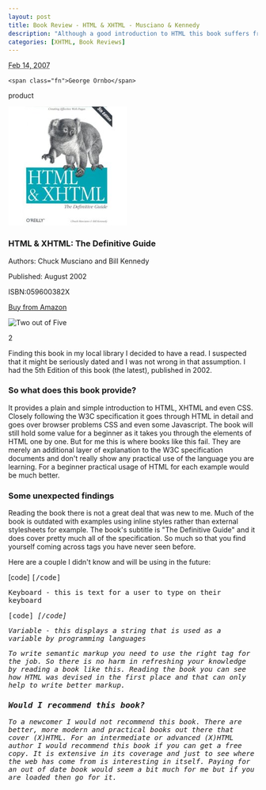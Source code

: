 ```yaml
--- 
layout: post
title: Book Review - HTML & XHTML - Musciano & Kennedy
description: "Although a good introduction to HTML this book suffers from its age but turns up some unexplored parts of HTML even for an experienced reader.  "
categories: [XHTML, Book Reviews]
---
```

<abbr class="dtreviewed" title="20070214T1800">Feb 14, 2007</abbr>

<span class="reviewer vcard" id="reviewer-vcard">

    <span class="fn">George Ornbo</span>

</span>

<span class="type">product</span>

<img src="/images/articles/xhtml_html.jpg" alt="HTML &amp; XHTML - Musciano &amp; Kennedy" title="HTML &amp; XHTML - Musciano &amp; Kennedy" width="240" height="240" class="right" />

<h3 class="fn">HTML &amp; XHTML: The Definitive Guide</h3>

<p>Authors: Chuck Musciano and Bill Kennedy</p>

<p>Published: August 2002</p>

<p>ISBN:059600382X</p>

<p><a href="http://www.amazon.com/HTML-XHTML-Definitive-Guide-Fifth/dp/059600382X">Buy from Amazon</a></p>

<img src="http://www.shapeshed.com/images/books/two_stars.gif" title="Two out of Five" alt="Two out of Five" width="124" height="30" />

<span class="rating">2</span>

<div class="description">

<p>Finding this book in my local library I decided to have a read. I suspected that it might be seriously dated and I was not wrong in that assumption. I had the 5th Edition of this book (the latest), published in 2002.</p>  

<h3>So what does this book provide? </h3>
<p>It provides a plain and simple introduction to HTML, XHTML and even CSS. Closely following the W3C specification it goes through HTML in detail and goes over browser problems CSS and even some Javascript. 
 The book will still hold some value for a beginner as it takes you through the elements of HTML one by one. But for me this is where books like this fail. They are merely an additional layer of explanation to the W3C specification documents and don't really show any practical use of the language you are learning. For a beginner practical usage of HTML for each example would be much better.</p>

<h3>Some unexpected findings</h3>
<p>Reading the book there is not a great deal that was new to me. Much of the book is outdated with examples using inline styles rather than external stylesheets for example. The book's subtitle is "The Definitive Guide" and it does cover pretty much all of the specification. So much so that you find yourself coming across tags you have never seen before. </p>

<p>Here are a couple I didn't know and will be using in the future:</p>
[code]
<kbd>
[/code]

<p>Keyboard - this is text for a user to type on their keyboard</p>
[code]
<var>
[/code]

<p>Variable - this displays a string that is used as a variable by programming languages</p>

<p>To write semantic markup you need to use the right tag for the job. So there is no harm in refreshing your knowledge by reading a book like this. Reading the book you can see how HTML was devised in the first place and that can only help to write better markup.</p> 


<h3>Would I recommend this book? </h3>
<p>To a newcomer I would not recommend this book. There are better, more modern and practical books out there that cover (X)HTML. For an intermediate or advanced (X)HTML author I would recommend this book if you can get a free copy. It is extensive in its coverage and just to see where the web has come from is interesting in itself. Paying for an out of date book would seem a bit much for me but if you are loaded then go for it. </p>
</div>
</div>
